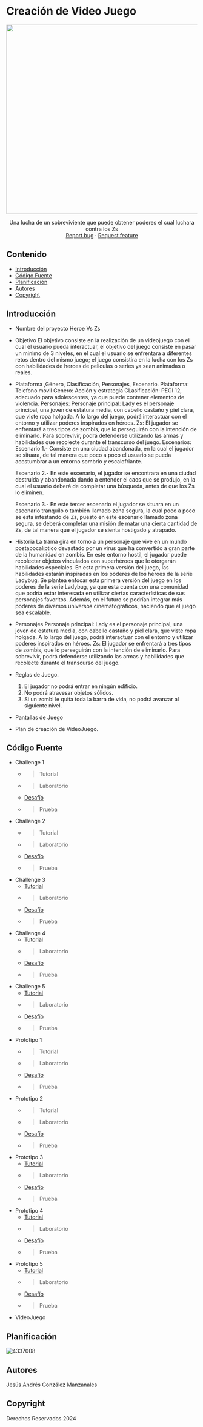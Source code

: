 # Creación de Video Juego
<p align="center">
    <img src="https://img.freepik.com/fotos-premium/persona-sosteniendo-controlador-juego-controlado-juego-fondo_1301236-57491.jpg" alt="Logo" width=1200 height=500>

  <p align="center">
    Una lucha de un sobreviviente que puede obtener poderes el cual luchara contra los Zs
    <br>
    <a href="https://reponame/issues/new?template=bug.md">Report bug</a>
    ·
    <a href="https://reponame/issues/new?template=feature.md&labels=feature">Request feature</a>
  </p>
</p>


## Contenido

- [Introducción](#introducción)
- [Código Fuente](#código-fuente)
- [Planificación](#planificación)
- [Autores](#autores)
- [Copyright](#copyright)


## Introducción

- Nombre del proyecto
  Heroe Vs Zs
  
- Objetivo
  El objetivo consiste en la realización de un videojuego con el cual el usuario pueda interactuar, el objetivo del juego consiste en pasar un minimo de 3 niveles, en el cual el usuario se enfrentara a diferentes retos dentro del mismo juego; el juego consistira en 
  la lucha con los Zs con habilidades de heroes de peliculas o series ya sean animadas o reales.
  
- Plataforma ,Género, Clasificación, Personajes, Escenario.
  Plataforma: Telefono movil
  Genero: Acción y estrategia
  CLasificación: PEGI 12, adecuado para adolescentes, ya que puede contener elementos de violencia.
  Personajes:
  Personaje principal: Lady es el personaje principal, una joven de estatura media, con cabello castaño y piel clara, que viste ropa holgada. A lo largo del juego, podrá interactuar con el entorno y utilizar poderes inspirados en héroes.
  Zs: El jugador se enfrentará a tres tipos de zombis, que lo perseguirán con la intención de eliminarlo. Para sobrevivir, podrá defenderse utilizando las armas y habilidades que recolecte durante el transcurso del juego.
  Escenarios:
  Escenario 1.- Consiste en una ciudad abandonada, en la cual el jugador se situara, de tal manera que poco a poco el usuario se pueda acostumbrar a un entorno sombrío y escalofriante.

  Escenario 2.- En este escenario, el jugador se encontrara en una ciudad destruida y abandonada dando a entender el caos que se produjo, en la cual el usuario deberá de completar una búsqueda, antes de que los Zs lo eliminen.

  Escenario 3.- En este tercer escenario el jugador se situara en un escenario tranquilo o también llamado zona segura, la cual poco a poco se esta infestando de Zs, puesto en este escenario llamado zona segura, se deberá completar una misión de matar una cierta 
  cantidad de Zs, de tal manera que el jugador se sienta hostigado y atrapado.
  
- Historia
  La trama gira en torno a un personaje que vive en un mundo postapocalíptico devastado por un virus que ha convertido a gran parte de la humanidad en zombis. En este entorno hostil, el jugador puede recolectar objetos vinculados con superhéroes que le otorgarán 
  habilidades especiales. En esta primera versión del juego, las habilidades estarán inspiradas en los poderes de los héroes de la serie Ladybug.
  Se plantea enfocar esta primera versión del juego en los poderes de la serie Ladybug, ya que esta cuenta con una comunidad que podría estar interesada en utilizar ciertas características de sus personajes favoritos. Además, en el futuro se podrían integrar más 
  poderes de diversos universos cinematográficos, haciendo que el juego sea escalable.

- Personajes
   Personaje principal: Lady es el personaje principal, una joven de estatura media, con cabello castaño y piel clara, que viste ropa holgada. A lo largo del juego, podrá interactuar con el entorno y utilizar poderes inspirados en héroes.
   Zs: El jugador se enfrentará a tres tipos de zombis, que lo perseguirán con la intención de eliminarlo. Para sobrevivir, podrá defenderse utilizando las armas y habilidades que recolecte durante el transcurso del juego.

- Reglas de Juego.
  1.	El jugador no podrá entrar en ningún edificio.
  2.	No podrá atravesar objetos sólidos.
  3.	Si un zombi le quita toda la barra de vida, no podrá avanzar al siguiente nivel.

- Pantallas de Juego
  
- Plan de creación de VideoJuego.

## Código Fuente

* Challenge 1
  * > Tutorial
  * > Laboratorio
  * <a href="https://drive.google.com/drive/folders/1tAYu3H5aRYZpwh1hG5ioYaeU2hxcmnep?usp=sharing"> Desafío </a>
  * > Prueba
* Challenge 2
  * > Tutorial
  * > Laboratorio
  * <a href="https://drive.google.com/drive/folders/1AmD7ZF1AHmPe8fxybjIfnwmZG4hxig-8?usp=sharing"> Desafío </a>
  * > Prueba
* Challenge 3
  * <a href=""> Tutorial</a>
  * > Laboratorio
  * <a href=""> Desafío </a>
  * > Prueba
* Challenge 4
  * <a href="https://docs.google.com/document/d/1G8yTP6iOzPnoXr17Fgbsz00FLiBejtax/edit?usp=sharing&ouid=115017330452147884930&rtpof=true&sd=true"> Tutorial</a>
  * > Laboratorio
  * <a href="https://drive.google.com/drive/folders/13NtzyuChomdxkNFn5CDKEw30Zw-oHO_Z?usp=sharing"> Desafío </a>
  * > Prueba
* Challenge 5
  * <a href="https://drive.google.com/drive/folders/1iLOO9T_FYLSRmkg3T7YUDnoEZFDLUG-C?usp=sharing"> Tutorial</a>
  * > Laboratorio
  * <a href="https://drive.google.com/drive/folders/1AmD7ZF1AHmPe8fxybjIfnwmZG4hxig-8?usp=sharing"> Desafío </a>
  * > Prueba
* Prototipo 1
  * > Tutorial
  * > Laboratorio
  * <a href="https://drive.google.com/drive/folders/12hvVXik9ypwuzWivuSLjjQ38wl1qnpRK?usp=sharing"> Desafío </a>
  * > Prueba
* Prototipo 2
   * > Tutorial
  * > Laboratorio
  * <a href="https://drive.google.com/drive/folders/1kTmm2wWKETBO4kEuS5BdSHTO-lr3gzvE?usp=sharing"> Desafío </a>
  * > Prueba
* Prototipo 3
  * <a href="https://drive.google.com/drive/folders/1ydCeMvtaWvbhO5oPTDYGxgLE35KmBGDi?usp=sharing"> Tutorial</a>
  * > Laboratorio
  * <a href="https://drive.google.com/drive/folders/1ylK37a3VykhklR768Nddrwk-sMoYQcMW?usp=sharing"> Desafío </a>
  * > Prueba
* Prototipo 4
  * <a href="https://docs.google.com/document/d/1qHPxIYSfMC9Svd6BLgRV2p0Q6R0Q17EQ/edit?usp=sharing&ouid=115017330452147884930&rtpof=true&sd=true"> Tutorial</a>
  * > Laboratorio
  * <a href="https://drive.google.com/drive/folders/1_XBW75EujKJOwK572TdFpd2WjPbNqHs_?usp=sharing"> Desafío </a>
  * > Prueba
* Prototipo 5
  * <a href="https://docs.google.com/document/d/17VCPyTlKlurcbaxcAEjbPlNbPhwV_T_J/edit?usp=sharing&ouid=115017330452147884930&rtpof=true&sd=true"> Tutorial</a>
  * > Laboratorio
  * <a href="https://drive.google.com/drive/folders/1TZ9XGBMlcTbok__FrdG4u45oqWvnc-Je?usp=sharing"> Desafío </a>
  * > Prueba
* VideoJuego

## Planificación

![4337008](https://user-images.githubusercontent.com/8560750/195951617-083a7e4d-323d-47b5-8e5e-529ded31bc06.jpg)

## Autores
Jesús Andrés González Manzanales
## Copyright
Derechos Reservados 2024

